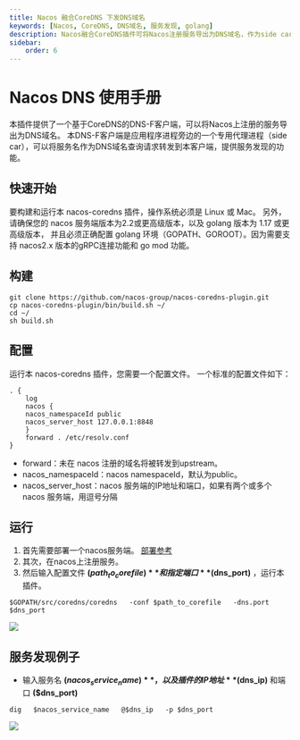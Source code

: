 ```yaml
---
title: Nacos 融合CoreDNS 下发DNS域名
keywords: [Nacos, CoreDNS, DNS域名, 服务发现, golang]
description: Nacos融合CoreDNS插件可将Nacos注册服务导出为DNS域名，作为side car代理进程实现服务发现。支持Linux和Mac系统，需nacos 2.2+和golang 1.17+版本。通过配置nacos_server_host与namespaceId，利用build脚本构建并运行，未注册域名自动转发至upstream。
sidebar:
    order: 6
---
```


# Nacos DNS 使用手册
本插件提供了一个基于CoreDNS的DNS-F客户端，可以将Nacos上注册的服务导出为DNS域名。 本DNS-F客户端是应用程序进程旁边的一个专用代理进程（side car），可以将服务名作为DNS域名查询请求转发到本客户端，提供服务发现的功能。

## 快速开始
要构建和运行本 nacos-coredns 插件，操作系统必须是 Linux 或 Mac。 另外，请确保您的 nacos 服务端版本为2.2或更高级版本，以及 golang 版本为 1.17 或更高级版本， 并且必须正确配置 golang 环境（GOPATH、GOROOT）。因为需要支持 nacos2.x 版本的gRPC连接功能和 go mod 功能。

## 构建
```
git clone https://github.com/nacos-group/nacos-coredns-plugin.git 
cp nacos-coredns-plugin/bin/build.sh ~/
cd ~/
sh build.sh
```

## 配置
运行本 nacos-coredns 插件，您需要一个配置文件。 一个标准的配置文件如下：
```
. {
    log
    nacos {
    nacos_namespaceId public
    nacos_server_host 127.0.0.1:8848
    }
    forward . /etc/resolv.conf
}
```
- forward：未在 nacos 注册的域名将被转发到upstream。
- nacos_namespaceId：nacos namespaceId，默认为public。
- nacos_server_host：nacos 服务端的IP地址和端口，如果有两个或多个 nacos 服务端，用逗号分隔

## 运行
1. 首先需要部署一个nacos服务端。 [部署参考](https://github.com/alibaba/nacos)
2. 其次，在nacos上注册服务。
3. 然后输入配置文件 **($path_to_corefile)** 和指定端口 **($dns_port)** ，运行本插件。
```
$GOPATH/src/coredns/coredns   -conf $path_to_corefile   -dns.port $dns_port 
```
![](https://cdn.nlark.com/yuque/0/2022/png/29425667/1663504581023-95437fee-0e3d-4b6a-851c-44a352dedd81.png)

## 服务发现例子
- 输入服务名 **($nacos_service_name)** ，以及插件的IP地址 **($dns_ip)** 和端口 **($dns_port)**

```
dig   $nacos_service_name   @$dns_ip   -p $dns_port 
```
![](https://cdn.nlark.com/yuque/0/2022/png/29425667/1663504588231-341b38fe-da55-41eb-a24b-e3752b86faa4.png)
